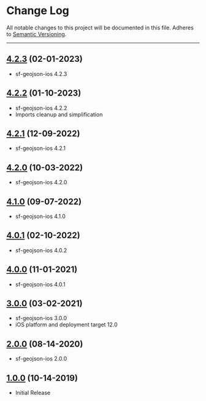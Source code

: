 # Change Log
All notable changes to this project will be documented in this file.
Adheres to [Semantic Versioning](http://semver.org/).

---

## [4.2.3](https://github.com/ngageoint/ogc-api-features-json-ios/releases/tag/4.2.3) (02-01-2023)

* sf-geojson-ios 4.2.3

## [4.2.2](https://github.com/ngageoint/ogc-api-features-json-ios/releases/tag/4.2.2) (01-10-2023)

* sf-geojson-ios 4.2.2
* Imports cleanup and simplification

## [4.2.1](https://github.com/ngageoint/ogc-api-features-json-ios/releases/tag/4.2.1) (12-09-2022)

* sf-geojson-ios 4.2.1

## [4.2.0](https://github.com/ngageoint/ogc-api-features-json-ios/releases/tag/4.2.0) (10-03-2022)

* sf-geojson-ios 4.2.0

## [4.1.0](https://github.com/ngageoint/ogc-api-features-json-ios/releases/tag/4.1.0) (09-07-2022)

* sf-geojson-ios 4.1.0

## [4.0.1](https://github.com/ngageoint/ogc-api-features-json-ios/releases/tag/4.0.1) (02-10-2022)

* sf-geojson-ios 4.0.2

## [4.0.0](https://github.com/ngageoint/ogc-api-features-json-ios/releases/tag/4.0.0) (11-01-2021)

* sf-geojson-ios 4.0.1

## [3.0.0](https://github.com/ngageoint/ogc-api-features-json-ios/releases/tag/3.0.0) (03-02-2021)

* sf-geojson-ios 3.0.0
* iOS platform and deployment target 12.0

## [2.0.0](https://github.com/ngageoint/ogc-api-features-json-ios/releases/tag/2.0.0) (08-14-2020)

* sf-geojson-ios 2.0.0

## [1.0.0](https://github.com/ngageoint/ogc-api-features-json-ios/releases/tag/1.0.0) (10-14-2019)

* Initial Release
